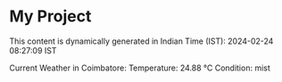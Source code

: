 # My Project

This content is dynamically generated in Indian Time (IST): 2024-02-24 08:27:09 IST


Current Weather in Coimbatore:
Temperature: 24.88 °C
Condition: mist
